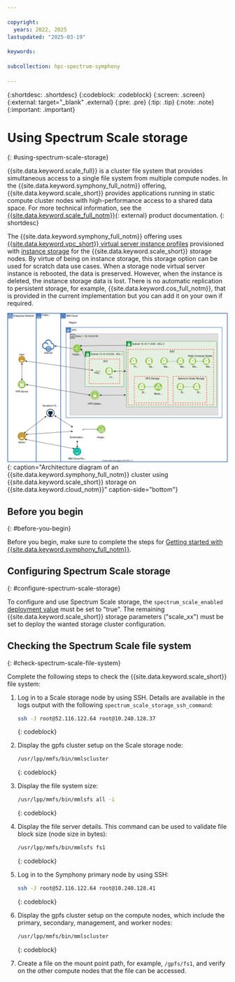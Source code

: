 ```yaml
---

copyright:
  years: 2022, 2025
lastupdated: "2025-03-19"

keywords:

subcollection: hpc-spectrum-symphony

---
```


{:shortdesc: .shortdesc}
{:codeblock: .codeblock}
{:screen: .screen}
{:external: target="_blank" .external}
{:pre: .pre}
{:tip: .tip}
{:note: .note}
{:important: .important}

# Using Spectrum Scale storage
{: #using-spectrum-scale-storage}

{{site.data.keyword.scale_full}} is a cluster file system that provides simultaneous access to a single file system from multiple compute nodes. In the {{site.data.keyword.symphony_full_notm}} offering, {{site.data.keyword.scale_short}} provides applications running in static compute cluster nodes with high-performance access to a shared data space. For more technical information, see the [{{site.data.keyword.scale_full_notm}}](https://www.ibm.com/docs/en/storage-scale/5.2.2){: external} product documentation.
{: shortdesc}

The {{site.data.keyword.symphony_full_notm}} offering uses [{{site.data.keyword.vpc_short}} virtual server instance profiles](/docs/vpc?topic=vpc-profiles&interface=ui) provisioned with [instance storage](/docs/vpc?topic=vpc-instance-storage) for the {{site.data.keyword.scale_short}} storage nodes. By virtue of being on instance storage, this storage option can be used for scratch data use cases. When a storage node virtual server instance is rebooted, the data is preserved. However, when the instance is deleted, the instance storage data is lost. There is no automatic replication to persistent storage, for example, {{site.data.keyword.cos_full_notm}}, that is provided in the current implementation but you can add it on your own if required.

![Architecture diagram](images/hpccluster_sym_scale_architecture.svg){: caption="Architecture diagram of an {{site.data.keyword.symphony_full_notm}} cluster using {{site.data.keyword.scale_short}} storage on {{site.data.keyword.cloud_notm}}" caption-side="bottom"}

## Before you begin
{: #before-you-begin}

Before you begin, make sure to complete the steps for [Getting started with {{site.data.keyword.symphony_full_notm}}](/docs/hpc-spectrum-symphony?topic=hpc-spectrum-symphony-getting-started-tutorial).

## Configuring Spectrum Scale storage
{: #configure-spectrum-scale-storage}

To configure and use Spectrum Scale storage, the `spectrum_scale_enabled` [deployment value](/docs/hpc-spectrum-symphony?topic=hpc-spectrum-symphony-deployment-values) must be set to "true". The remaining {{site.data.keyword.scale_short}} storage parameters ("scale_xx") must be set to deploy the wanted storage cluster configuration.

## Checking the Spectrum Scale file system
{: #check-spectrum-scale-file-system}

Complete the following steps to check the {{site.data.keyword.scale_short}} file system:

1. Log in to a Scale storage node by using SSH. Details are available in the logs output with the following `spectrum_scale_storage_ssh_command`:

    ```sh
    ssh -J root@52.116.122.64 root@10.240.128.37
    ```
    {: codeblock}

2. Display the gpfs cluster setup on the Scale storage node:

    ```sh
    /usr/lpp/mmfs/bin/mmlscluster
    ```
    {: codeblock}

3. Display the file system size:

    ```sh
    /usr/lpp/mmfs/bin/mmlsfs all -i
    ```
    {: codeblock}

4. Display the file server details. This command can be used to validate file block size (node size in bytes):

    ```sh
    /usr/lpp/mmfs/bin/mmlsfs fs1
    ```
    {: codeblock}

5. Log in to the Symphony primary node by using SSH:

    ```sh
    ssh -J root@52.116.122.64 root@10.240.128.41
    ```
    {: codeblock}

6. Display the gpfs cluster setup on the compute nodes, which include the primary, secondary, management, and worker nodes:

    ```sh
    /usr/lpp/mmfs/bin/mmlscluster
    ```
    {: codeblock}

7. Create a file on the mount point path, for example, `/gpfs/fs1`, and verify on the other compute nodes that the file can be accessed.
